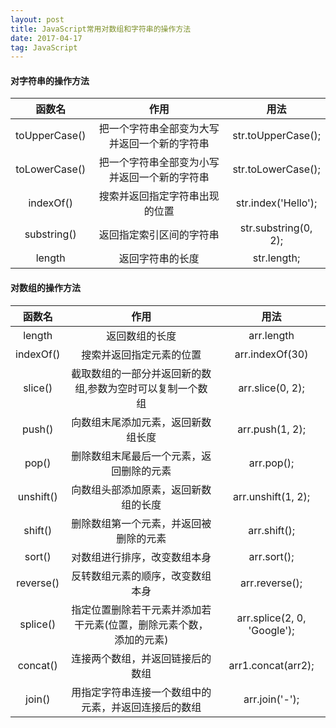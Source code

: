 ```yaml
---
layout: post
title: JavaScript常用对数组和字符串的操作方法
date: 2017-04-17
tag: JavaScript
---
```


#### 对字符串的操作方法

|函数名|作用|用法|
|:---:|:---:|:---:|
|toUpperCase()|把一个字符串全部变为大写并返回一个新的字符串|str.toUpperCase();|
|toLowerCase()|把一个字符串全部变为小写并返回一个新的字符串|str.toLowerCase();|
|indexOf()|搜索并返回指定字符串出现的位置|str.index('Hello');|
|substring()|返回指定索引区间的字符串|str.substring(0, 2);|
|length|返回字符串的长度|str.length;|

#### 对数组的操作方法

|函数名|作用|用法|
|:---:|:---:|:---:|
|length|返回数组的长度|arr.length|
|indexOf()|搜索并返回指定元素的位置|arr.indexOf(30)|
|slice()|截取数组的一部分并返回新的数组,参数为空时可以复制一个数组|arr.slice(0, 2);|
|push()|向数组末尾添加元素，返回新数组长度|arr.push(1, 2);|
|pop()|删除数组末尾最后一个元素，返回删除的元素|arr.pop();|
|unshift()|向数组头部添加原素，返回新数组的长度|arr.unshift(1, 2);|
|shift()|删除数组第一个元素，并返回被删除的元素|arr.shift();|
|sort()|对数组进行排序，改变数组本身|arr.sort();|
|reverse()|反转数组元素的顺序，改变数组本身|arr.reverse();|
|splice()|指定位置删除若干元素并添加若干元素(位置，删除元素个数，添加的元素)|arr.splice(2, 0, 'Google');|
|concat()|连接两个数组，并返回链接后的数组|arr1.concat(arr2);|
|join()|用指定字符串连接一个数组中的元素，并返回连接后的数组|arr.join('-');|

